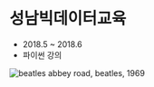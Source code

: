 # 성남빅데이터교육

- 2018.5 ~ 2018.6
- 파이썬 강의

![beatles](https://upload.wikimedia.org/wikipedia/ko/thumb/d/df/비틀즈_-_Abbey_Road.jpg/220px-비틀즈_-_Abbey_Road.jpg)
abbey road, beatles, 1969
